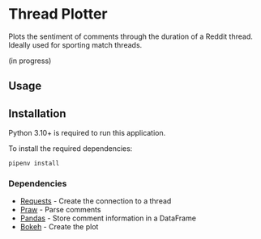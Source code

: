 # Thread Plotter

Plots the sentiment of comments through the duration of a Reddit thread. Ideally used for sporting match threads.

(in progress)

## Usage

<!-- TODO -->

## Installation

Python 3.10+ is required to run this application.

To install the required dependencies:

```shell script
pipenv install
```

### Dependencies

-   [Requests](https://docs.python-requests.org/en/latest/) - Create the connection to a thread
-   [Praw](https://github.com/praw-dev/praw) - Parse comments
-   [Pandas](https://github.com/pandas-dev/pandas) - Store comment information in a DataFrame
-   [Bokeh](https://github.com/bokeh/bokeh) - Create the plot
